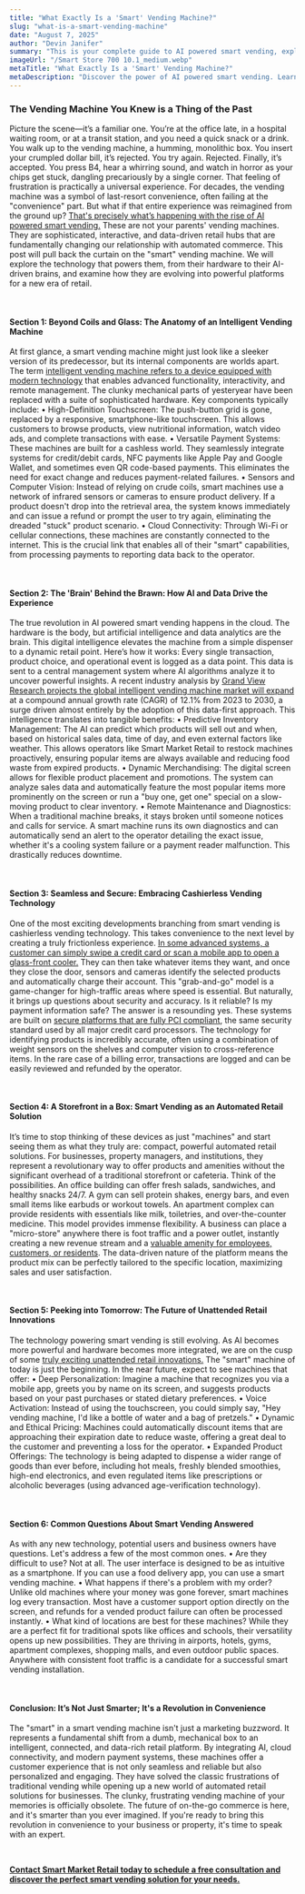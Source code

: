 ```yaml
---
title: "What Exactly Is a 'Smart' Vending Machine?"
slug: "what-is-a-smart-vending-machine"
date: "August 7, 2025" 
author: "Devin Janifer"
summary: "This is your complete guide to AI powered smart vending, explaining how intelligent vending machines use data and cashierless vending technology to eliminate common frustrations. Discover how these modern automated retail solutions are shaping the future of convenience and on-the-go commerce."
imageUrl: "/Smart Store 700 10.1_medium.webp" 
metaTitle: "What Exactly Is a 'Smart' Vending Machine?"
metaDescription: "Discover the power of AI powered smart vending. Learn how intelligent vending machines use data, cashless technology, and automation to revolutionize retail and customer convenience."
---
```

### <span class="text-mint">The Vending Machine You Knew is a </span> <span class="text-coral">Thing of the Past</span>
Picture the scene—it’s a familiar one. You’re at the office late, in a hospital waiting room, or at a transit station, and you need a quick snack or a drink. You walk up to the vending machine, a humming, monolithic box. You insert your crumpled dollar bill, it’s rejected. You try again. Rejected. Finally, it’s accepted. You press B4, hear a whirring sound, and watch in horror as your chips get stuck, dangling precariously by a single corner. That feeling of frustration is practically a universal experience. For decades, the vending machine was a symbol of last-resort convenience, often failing at the "convenience" part. But what if that entire experience was reimagined from the ground up? [That's precisely what’s happening with the rise of AI powered smart vending.](https://smartmarketretail.com/solutions)
These are not your parents' vending machines. They are sophisticated, interactive, and data-driven retail hubs that are fundamentally changing our relationship with automated commerce. This post will pull back the curtain on the "smart" vending machine. We will explore the technology that powers them, from their hardware to their AI-driven brains, and examine how they are evolving into powerful platforms for a new era of retail.

&nbsp;

#### <span class="text-mint">Section 1: Beyond Coils and Glass:</span> <span class="text-coral">The Anatomy of an Intelligent Vending Machine</span>
At first glance, a smart vending machine might just look like a sleeker version of its predecessor, but its internal components are worlds apart. The term [intelligent vending machine refers to a device equipped with modern technology](https://smartmarketretail.com/solutions/smart-stores) that enables advanced functionality, interactivity, and remote management. The clunky mechanical parts of yesteryear have been replaced with a suite of sophisticated hardware.
Key components typically include:
•	High-Definition Touchscreen: The push-button grid is gone, replaced by a responsive, smartphone-like touchscreen. This allows customers to browse products, view nutritional information, watch video ads, and complete transactions with ease.
•	Versatile Payment Systems: These machines are built for a cashless world. They seamlessly integrate systems for credit/debit cards, NFC payments like Apple Pay and Google Wallet, and sometimes even QR code-based payments. This eliminates the need for exact change and reduces payment-related failures.
•	Sensors and Computer Vision: Instead of relying on crude coils, smart machines use a network of infrared sensors or cameras to ensure product delivery. If a product doesn't drop into the retrieval area, the system knows immediately and can issue a refund or prompt the user to try again, eliminating the dreaded "stuck" product scenario.
•	Cloud Connectivity: Through Wi-Fi or cellular connections, these machines are constantly connected to the internet. This is the crucial link that enables all of their "smart" capabilities, from processing payments to reporting data back to the operator.

&nbsp;

#### <span class="text-mint">Section 2: The 'Brain' Behind the Brawn:</span> <span class="text-coral">How AI and Data Drive the Experience</span>
The true revolution in AI powered smart vending happens in the cloud. The hardware is the body, but artificial intelligence and data analytics are the brain. This digital intelligence elevates the machine from a simple dispenser to a dynamic retail point.
Here’s how it works: Every single transaction, product choice, and operational event is logged as a data point. This data is sent to a central management system where AI algorithms analyze it to uncover powerful insights. A recent industry analysis by [Grand View Research projects the global intelligent vending machine market will expand](https://www.grandviewresearch.com/industry-analysis/intelligent-vending-machines-industry) at a compound annual growth rate (CAGR) of 12.1% from 2023 to 2030, a surge driven almost entirely by the adoption of this data-first approach.
This intelligence translates into tangible benefits:
•	Predictive Inventory Management: The AI can predict which products will sell out and when, based on historical sales data, time of day, and even external factors like weather. This allows operators like Smart Market Retail to restock machines proactively, ensuring popular items are always available and reducing food waste from expired products.
•	Dynamic Merchandising: The digital screen allows for flexible product placement and promotions. The system can analyze sales data and automatically feature the most popular items more prominently on the screen or run a "buy one, get one" special on a slow-moving product to clear inventory.
•	Remote Maintenance and Diagnostics: When a traditional machine breaks, it stays broken until someone notices and calls for service. A smart machine runs its own diagnostics and can automatically send an alert to the operator detailing the exact issue, whether it's a cooling system failure or a payment reader malfunction. This drastically reduces downtime.

&nbsp;

#### <span class="text-mint">Section 3: Seamless and Secure:</span> <span class="text-coral">Embracing Cashierless Vending Technology</span>
One of the most exciting developments branching from smart vending is cashierless vending technology. This takes convenience to the next level by creating a truly frictionless experience. [In some advanced systems, a customer can simply swipe a credit card or scan a mobile app to open a glass-front cooler.](https://smartmarketretail.com/solutions/smart-coolers) They can then take whatever items they want, and once they close the door, sensors and cameras identify the selected products and automatically charge their account.
This "grab-and-go" model is a game-changer for high-traffic areas where speed is essential. But naturally, it brings up questions about security and accuracy. Is it reliable? Is my payment information safe?
The answer is a resounding yes. These systems are built on [secure platforms that are fully PCI compliant](https://www.pcisecuritystandards.org/about_us/), the same security standard used by all major credit card processors. The technology for identifying products is incredibly accurate, often using a combination of weight sensors on the shelves and computer vision to cross-reference items. In the rare case of a billing error, transactions are logged and can be easily reviewed and refunded by the operator.

&nbsp;

#### <span class="text-mint">Section 4: A Storefront in a Box:</span> <span class="text-coral">Smart Vending as an Automated Retail Solution</span>
It’s time to stop thinking of these devices as just "machines" and start seeing them as what they truly are: compact, powerful automated retail solutions. For businesses, property managers, and institutions, they represent a revolutionary way to offer products and amenities without the significant overhead of a traditional storefront or cafeteria.
Think of the possibilities. An office building can offer fresh salads, sandwiches, and healthy snacks 24/7. A gym can sell protein shakes, energy bars, and even small items like earbuds or workout towels. An apartment complex can provide residents with essentials like milk, toiletries, and over-the-counter medicine.
This model provides immense flexibility. A business can place a "micro-store" anywhere there is foot traffic and a power outlet, instantly creating a new revenue stream and a [valuable amenity for employees, customers, or residents](https://smartmarketretail.com/blog/Boost-Your-Propertys-Value-with-AI-Powered-Smart-Vending). The data-driven nature of the platform means the product mix can be perfectly tailored to the specific location, maximizing sales and user satisfaction.

&nbsp;

#### <span class="text-mint">Section 5: Peeking into Tomorrow:</span> <span class="text-coral">The Future of Unattended Retail Innovations</span>
The technology powering smart vending is still evolving. As AI becomes more powerful and hardware becomes more integrated, we are on the cusp of some [truly exciting unattended retail innovations.](https://smartmarketretail.com/solutions/micro-markets) The "smart" machine of today is just the beginning.
In the near future, expect to see machines that offer:
•	Deep Personalization: Imagine a machine that recognizes you via a mobile app, greets you by name on its screen, and suggests products based on your past purchases or stated dietary preferences.
•	Voice Activation: Instead of using the touchscreen, you could simply say, "Hey vending machine, I'd like a bottle of water and a bag of pretzels."
•	Dynamic and Ethical Pricing: Machines could automatically discount items that are approaching their expiration date to reduce waste, offering a great deal to the customer and preventing a loss for the operator.
•	Expanded Product Offerings: The technology is being adapted to dispense a wider range of goods than ever before, including hot meals, freshly blended smoothies, high-end electronics, and even regulated items like prescriptions or alcoholic beverages (using advanced age-verification technology).

&nbsp;

#### <span class="text-mint">Section 6: Common Questions About</span> <span class="text-coral">Smart Vending Answered</span>
As with any new technology, potential users and business owners have questions. Let's address a few of the most common ones.
•	Are they difficult to use? Not at all. The user interface is designed to be as intuitive as a smartphone. If you can use a food delivery app, you can use a smart vending machine.
•	What happens if there's a problem with my order? Unlike old machines where your money was gone forever, smart machines log every transaction. Most have a customer support option directly on the screen, and refunds for a vended product failure can often be processed instantly.
•	What kind of locations are best for these machines? While they are a perfect fit for traditional spots like offices and schools, their versatility opens up new possibilities. They are thriving in airports, hotels, gyms, apartment complexes, shopping malls, and even outdoor public spaces. Anywhere with consistent foot traffic is a candidate for a successful smart vending installation.

&nbsp;

#### <span class="text-mint">Conclusion: It’s Not Just Smarter;</span> <span class="text-coral">It's a Revolution in Convenience</span>
The "smart" in a smart vending machine isn't just a marketing buzzword. It represents a fundamental shift from a dumb, mechanical box to an intelligent, connected, and data-rich retail platform. By integrating AI, cloud connectivity, and modern payment systems, these machines offer a customer experience that is not only seamless and reliable but also personalized and engaging. They have solved the classic frustrations of traditional vending while opening up a new world of automated retail solutions for businesses. The clunky, frustrating vending machine of your memories is officially obsolete. The future of on-the-go commerce is here, and it's smarter than you ever imagined.
If you're ready to bring this revolution in convenience to your business or property, it's time to speak with an expert. 

&nbsp;

[**Contact Smart Market Retail today to schedule a free consultation and discover the perfect smart vending solution for your needs.**](https://smartmarketretail.com/contact)
